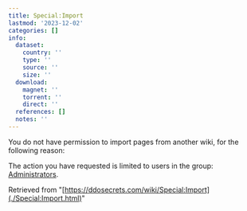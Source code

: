 ```yaml
---
title: Special:Import
lastmod: '2023-12-02'
categories: []
info:
  dataset:
    country: ''
    type: ''
    source: ''
    size: ''
  download:
    magnet: ''
    torrent: ''
    direct: ''
  references: []
  notes: ''
---
```




You do not have permission to import pages from another wiki, for the
following reason:

The action you have requested is limited to users in the group:
[Administrators](https://ddosecrets.com/index.php?title=DDoSecrets:Administrators&action=edit&redlink=1 "DDoSecrets:Administrators (page does not exist)").

Retrieved from
"[https://ddosecrets.com/wiki/Special:Import](./Special:Import.html)"


